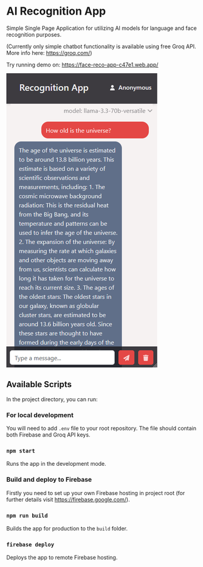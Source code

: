 # AI Recognition App

Simple Single Page Application for utilizing AI models for language and face recognition purposes.

(Currently only simple chatbot functionality is available using free Groq API. More info here: https://groq.com/)

Try running demo on: https://face-reco-app-c47e1.web.app/

![screenshot.png](public/images/screenshot.png)

## Available Scripts

In the project directory, you can run:

### For local development

You will need to add `.env` file to your root repository. The file should contain both Firebase and Groq API keys.

### `npm start`

Runs the app in the development mode.

### Build and deploy to Firebase

Firstly you need to set up your own Firebase hosting in project root (for further details visit https://firebase.google.com/).

### `npm run build`

Builds the app for production to the `build` folder.

### `firebase deploy`

Deploys the app to remote Firebase hosting.